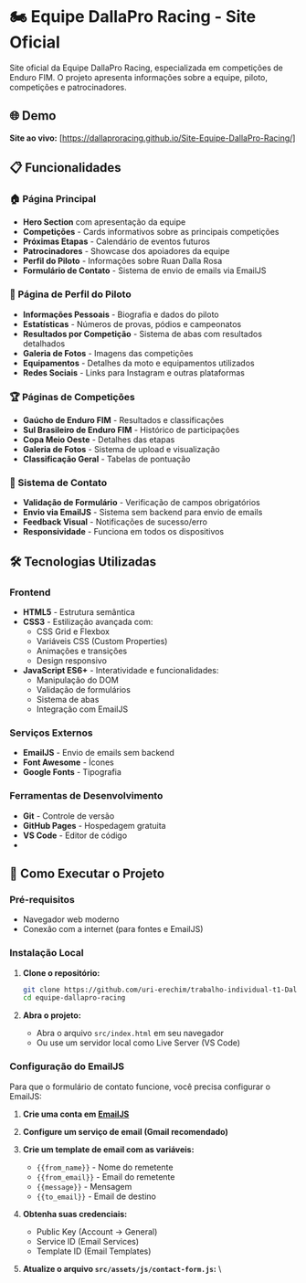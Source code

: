 # 🏍️ Equipe DallaPro Racing - Site Oficial

Site oficial da Equipe DallaPro Racing, especializada em competições de Enduro FIM. O projeto apresenta informações sobre a equipe, piloto, competições e patrocinadores.

## 🌐 Demo

**Site ao vivo:** [https://dallaproracing.github.io/Site-Equipe-DallaPro-Racing/]
## 📋 Funcionalidades

### 🏠 Página Principal
- **Hero Section** com apresentação da equipe
- **Competições** - Cards informativos sobre as principais competições
- **Próximas Etapas** - Calendário de eventos futuros
- **Patrocinadores** - Showcase dos apoiadores da equipe
- **Perfil do Piloto** - Informações sobre Ruan Dalla Rosa
- **Formulário de Contato** - Sistema de envio de emails via EmailJS

### 👤 Página de Perfil do Piloto
- **Informações Pessoais** - Biografia e dados do piloto
- **Estatísticas** - Números de provas, pódios e campeonatos
- **Resultados por Competição** - Sistema de abas com resultados detalhados
- **Galeria de Fotos** - Imagens das competições
- **Equipamentos** - Detalhes da moto e equipamentos utilizados
- **Redes Sociais** - Links para Instagram e outras plataformas

### 🏆 Páginas de Competições
- **Gaúcho de Enduro FIM** - Resultados e classificações
- **Sul Brasileiro de Enduro FIM** - Histórico de participações
- **Copa Meio Oeste** - Detalhes das etapas
- **Galeria de Fotos** - Sistema de upload e visualização
- **Classificação Geral** - Tabelas de pontuação

### 📧 Sistema de Contato
- **Validação de Formulário** - Verificação de campos obrigatórios
- **Envio via EmailJS** - Sistema sem backend para envio de emails
- **Feedback Visual** - Notificações de sucesso/erro
- **Responsividade** - Funciona em todos os dispositivos

## 🛠️ Tecnologias Utilizadas

### Frontend
- **HTML5** - Estrutura semântica
- **CSS3** - Estilização avançada com:
  - CSS Grid e Flexbox
  - Variáveis CSS (Custom Properties)
  - Animações e transições
  - Design responsivo
- **JavaScript ES6+** - Interatividade e funcionalidades:
  - Manipulação do DOM
  - Validação de formulários
  - Sistema de abas
  - Integração com EmailJS

### Serviços Externos
- **EmailJS** - Envio de emails sem backend
- **Font Awesome** - Ícones
- **Google Fonts** - Tipografia

### Ferramentas de Desenvolvimento
- **Git** - Controle de versão
- **GitHub Pages** - Hospedagem gratuita
- **VS Code** - Editor de código
- 
## 🚀 Como Executar o Projeto

### Pré-requisitos
- Navegador web moderno
- Conexão com a internet (para fontes e EmailJS)

### Instalação Local
1. **Clone o repositório:**
   ```bash
   git clone https://github.com/uri-erechim/trabalho-individual-t1-DallaProRacing.git
   cd equipe-dallapro-racing
   ```

2. **Abra o projeto:**
   - Abra o arquivo `src/index.html` em seu navegador
   - Ou use um servidor local como Live Server (VS Code)

### Configuração do EmailJS
Para que o formulário de contato funcione, você precisa configurar o EmailJS:

1. **Crie uma conta em [EmailJS](https://www.emailjs.com/)**

2. **Configure um serviço de email (Gmail recomendado)**

3. **Crie um template de email com as variáveis:**
   - `{{from_name}}` - Nome do remetente
   - `{{from_email}}` - Email do remetente
   - `{{message}}` - Mensagem
   - `{{to_email}}` - Email de destino

4. **Obtenha suas credenciais:**
   - Public Key (Account → General)
   - Service ID (Email Services)
   - Template ID (Email Templates)

5. **Atualize o arquivo `src/assets/js/contact-form.js`:**
   \
